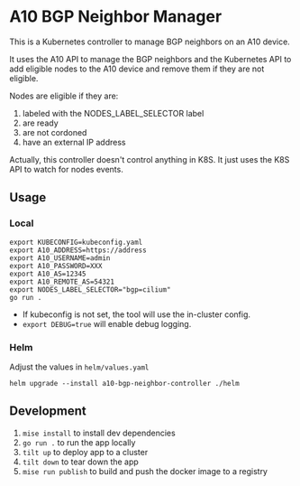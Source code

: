 # A10 BGP Neighbor Manager

This is a Kubernetes controller to manage BGP neighbors on an A10 device.

It uses the A10 API to manage the BGP neighbors and the Kubernetes API to add eligible nodes to the A10 device and remove them if they are not eligible.

Nodes are eligible if they are:

1. labeled with the NODES_LABEL_SELECTOR label
1. are ready
1. are not cordoned
1. have an external IP address

Actually, this controller doesn't control anything in K8S. It just uses the K8S API to watch for nodes events.

## Usage

### Local

```shell
export KUBECONFIG=kubeconfig.yaml
export A10_ADDRESS=https://address
export A10_USERNAME=admin
export A10_PASSWORD=XXX
export A10_AS=12345
export A10_REMOTE_AS=54321
export NODES_LABEL_SELECTOR="bgp=cilium"
go run .
```

* If kubeconfig is not set, the tool will use the in-cluster config.
* `export DEBUG=true` will enable debug logging.

### Helm

Adjust the values in `helm/values.yaml`

```shell
helm upgrade --install a10-bgp-neighbor-controller ./helm
```

## Development

1. `mise install` to install dev dependencies
1. `go run .` to run the app locally
1. `tilt up` to deploy app to a cluster
1. `tilt down` to tear down the app
1. `mise run publish` to build and push the docker image to a registry
